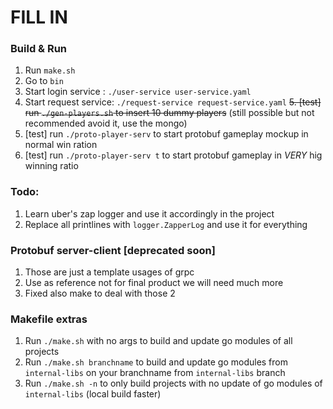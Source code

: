 # FILL IN 

### Build & Run
1. Run `make.sh`
2. Go to `bin`
3. Start login service : `./user-service user-service.yaml`
4. Start request service: `./request-service request-service.yaml`
~~5. [test] run `./gen-players.sh` to insert 10 dummy players~~ (still possible but not recommended avoid it, use the mongo)
6. [test] run `./proto-player-serv` to start protobuf gameplay mockup in normal win ration
7. [test] run `./proto-player-serv t` to start protobuf gameplay in *VERY* hig winning ratio


### Todo:
1. Learn uber's zap logger and use it accordingly in the project
2. Replace all printlines with `logger.ZapperLog` and use it for everything


### Protobuf server-client [deprecated soon]
1. Those are just a template usages of grpc
2. Use as reference not for final product we will need much more
3. Fixed also make to deal with those 2

### Makefile extras
1. Run `./make.sh` with no args to build and update go modules of all projects
2. Run `./make.sh branchname` to build and update go modules from `internal-libs` on your branchname from `internal-libs` branch
3. Run `./make.sh -n` to only build projects with no update of go modules of `internal-libs` (local build faster)
